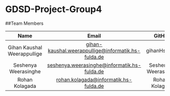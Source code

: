 # GDSD-Project-Group4

##Team Members

| Name | Email | GitHub |
| :---:         | :---:          | :---:          |
| Gihan Kaushal Weerappullige         | gihan-kaushal.weerappullige@informatik.hs-fulda.de             | gihanHsFulda  |
| Seshenya Weerasinghe         | seshenya.weerasinghe@informatik.hs-fulda.de       | Seshenya-Weerasinghe |
| Rohan Kolagada         | rohan.kolagada@informatik.hs-fulda.de       | Rohan-Kolagada |

